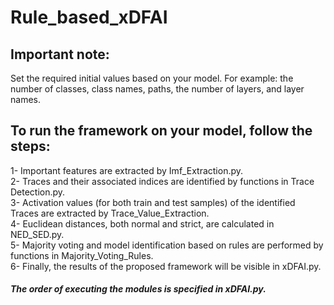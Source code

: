 # Rule_based_xDFAI

## Important note:
Set the required initial values based on your model.
For example: the number of classes, class names, paths, the number of layers, and layer names.

## To run the framework on your model, follow the steps:
1- Important features are extracted by Imf_Extraction.py.<br />
2- Traces and their associated indices are identified by functions in Trace Detection.py. <br />
3- Activation values (for both train and test samples) of the identified Traces are extracted by Trace_Value_Extraction. <br />
4- Euclidean distances, both normal and strict, are calculated in NED_SED.py. <br />
 5- Majority voting and model identification based on rules are performed by functions in Majority_Voting_Rules. <br />
6- Finally, the results of the proposed framework will be visible in xDFAI.py. <br />

##### The order of executing the modules is specified in  xDFAI.py.
